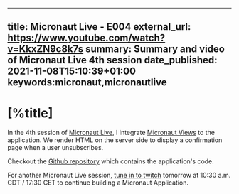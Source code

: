 ---
title: Micronaut Live - E004
external_url: https://www.youtube.com/watch?v=KkxZN9c8k7s
summary: Summary and video of Micronaut Live 4th session
date_published: 2021-11-08T15:10:39+01:00
keywords:micronaut,micronautlive
------

# [%title]

In the 4th session of [Micronaut Live](https://sergiodelamo.com/blog/micronaut-live-introduction.html), I integrate [Micronaut Views](https://micronaut-projects.github.io/micronaut-views/latest/guide/) to the application. We render HTML on the server side to display a confirmation page when a user unsubscribes.

Checkout the [Github repository](https://github.com/micronaut-advocacy/micronaut-live-newsletter/) which contains the application's code.

For another Micronaut Live session, [tune in to twitch](https://twitch.tv/micronautfw) tomorrow at 10:30 a.m. CDT / 17:30 CET to continue building a Micronaut Application.